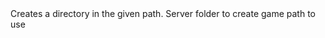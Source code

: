 <function name="CreateDir" parent="filesystem" type="libraryfunc">
	<description>
		Creates a directory in the given path.
		<added version="0.4"></added>
	</description>
	<realm>Server</realm>
	<args>
		<arg name="dirName" type="string">folder to create</arg>
		<arg name="gamePath" type="string" default="DATA">game path to use</arg>
	</args>
</function>